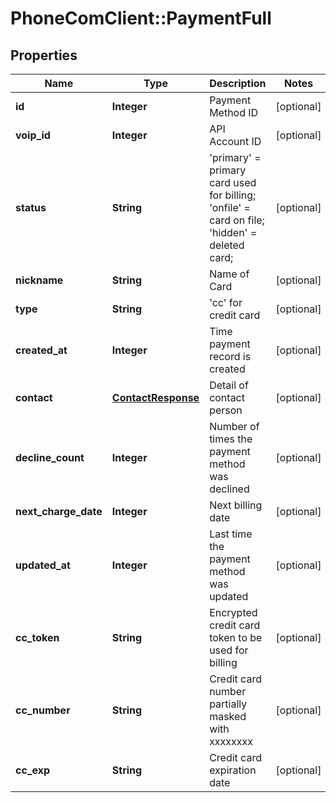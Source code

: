 # PhoneComClient::PaymentFull

## Properties
Name | Type | Description | Notes
------------ | ------------- | ------------- | -------------
**id** | **Integer** | Payment Method ID | [optional]
**voip_id** | **Integer** | API Account ID | [optional]
**status** | **String** | &#39;primary&#39; &#x3D; primary card used for billing; &#39;onfile&#39; &#x3D; card on file; &#39;hidden&#39; &#x3D; deleted card; | [optional]
**nickname** | **String** | Name of Card | [optional]
**type** | **String** | &#39;cc&#39; for credit card | [optional]
**created_at** | **Integer** | Time payment record is created | [optional]
**contact** | [**ContactResponse**](ContactResponse.md) | Detail of contact person | [optional]
**decline_count** | **Integer** | Number of times the payment method was declined | [optional]
**next_charge_date** | **Integer** | Next billing date | [optional]
**updated_at** | **Integer** | Last time the payment method was updated | [optional]
**cc_token** | **String** | Encrypted credit card token to be used for billing | [optional]
**cc_number** | **String** | Credit card number partially masked with xxxxxxxx | [optional]
**cc_exp** | **String** | Credit card expiration date | [optional]


